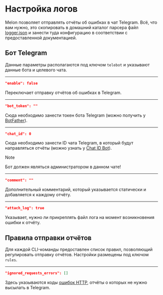 # Настройка логов
Melon позволяет отправлять отчёты об ошибках в чат Telegram. Всё, что вам нужно, это скопировать в домашний каталог парсера файл [logger.json](/Docs/Templates/logger.json) и занести туда конфигурацию в соответствии с предоставленной документацией.

## Бот Telegram
Данные параметры располагаются под ключом `telebot` и указывают данные бота и целевого чата.
___
```JSON
"enable": false
```
Переключает отправку отчётов об ошибках в Telegram.
___
```JSON
"bot_token": ""
```
Сюда необходимо занести токен бота Telegram (можно получить у [BotFather](https://t.me/BotFather)).
___
```JSON
"chat_id": 0
```
Сюда необходимо занести ID чата Telegram, в который будут направляться отчёты (можно узнать у [Chat ID Bot](https://t.me/chat_id_echo_bot)).

> [!NOTE]  
> Бот должен являться администратором в данном чате!
___
```JSON
"comment": ""
```
Дополнительный комментарий, который указывается статически и добавляется к каждому отчёту.
___
```JSON
"attach_log": true
```
Указывает, нужно ли прикреплять файл лога на момент возникновения ошибки к отчёту.

## Правила отправки отчётов
Для каждой CLI-команды предоставлен список правил, позволяющий регулировать отправку отчётов. Настройки размещены под ключом `rules`.
___
```JSON
"ignored_requests_errors": []
```
Здесь указываются коды [ошибок HTTP](https://ru.wikipedia.org/wiki/%D0%A1%D0%BF%D0%B8%D1%81%D0%BE%D0%BA_%D0%BA%D0%BE%D0%B4%D0%BE%D0%B2_%D1%81%D0%BE%D1%81%D1%82%D0%BE%D1%8F%D0%BD%D0%B8%D1%8F_HTTP), отчёты о которых не нужно высылать в Telegram.